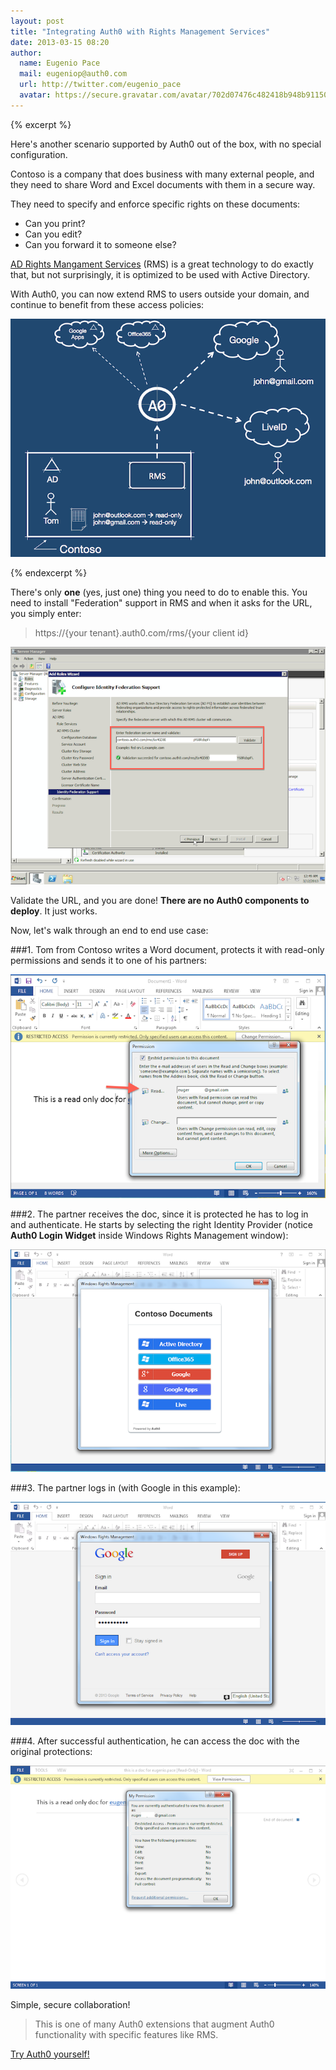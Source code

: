 ```yaml
---
layout: post
title: "Integrating Auth0 with Rights Management Services"
date: 2013-03-15 08:20
author: 
  name: Eugenio Pace
  mail: eugeniop@auth0.com
  url: http://twitter.com/eugenio_pace
  avatar: https://secure.gravatar.com/avatar/702d07476c482418b948b911504137a5?s=60
---
```


{% excerpt %} 

Here's another scenario supported by Auth0 out of the box, with no special configuration. 

Contoso is a company that does business with many external people, and they need to share Word and Excel documents with them in a secure way.

They need to specify and enforce specific rights on these documents: 

- Can you print?
- Can you edit?
- Can you forward it to someone else?

[AD Rights Mangament Services](http://technet.microsoft.com/en-us/windowsserver/dd448611.aspx) (RMS) is a great technology to do exactly that, but not surprisingly, it is optimized to be used with Active Directory.

With Auth0, you can now extend RMS to users outside your domain, and continue to benefit from these access policies:

![RMS federation google](/img/auth0-rms.png)

{% endexcerpt %} 

There's only __one__ (yes, just one) thing you need to do to enable this. You need to install "Federation" support in RMS and when it asks for the URL, you simply enter:

> https://{your tenant}.auth0.com/rms/{your client id} 

![RMS federation](/img/auth0-rms-install.png)

Validate the URL, and you are done! __There are no Auth0 components to deploy__. It just works.

Now, let's walk through an end to end use case:

###1. Tom from Contoso writes a Word document, protects it with read-only permissions and sends it to one of his partners:

![RMS Word Google Federation](/img/auth0-rms-protect-doc.png)

###2. The partner receives the doc, since it is protected he has to log in and authenticate. He starts by selecting the right Identity Provider (notice __Auth0 Login Widget__ inside Windows Rights Management window): 

![RMS Word Federation](/img/auth0-rms-open-doc.png)

###3. The partner logs in (with Google in this example):

![RMS Word Federation Google](/img/auth0-rms-open-doc-login.png)

###4. After successful authentication, he can access the doc with the original protections:

![RMS Word Federation Google](/img/auth0-rms-open-doc-restrictions.png)

Simple, secure collaboration!

> This is one of many Auth0 extensions that augment Auth0 functionality with specific features like RMS.

[Try Auth0 yourself!](http://www.auth0.com)